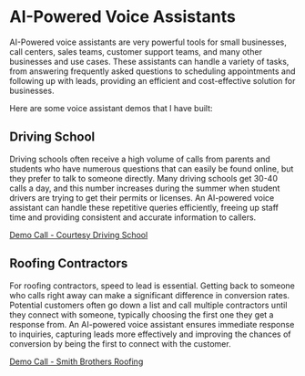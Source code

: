 # AI-Powered Voice Assistants

AI-Powered voice assistants are very powerful tools for small businesses, call centers, sales teams, customer support teams, and many other businesses and use cases. These assistants can handle a variety of tasks, from answering frequently asked questions to scheduling appointments and following up with leads, providing an efficient and cost-effective solution for businesses.

Here are some voice assistant demos that I have built:

## Driving School

Driving schools often receive a high volume of calls from parents and students who have numerous questions that can easily be found online, but they prefer to talk to someone directly. Many driving schools get 30-40 calls a day, and this number increases during the summer when student drivers are trying to get their permits or licenses. An AI-powered voice assistant can handle these repetitive queries efficiently, freeing up staff time and providing consistent and accurate information to callers.

[Demo Call - Courtesy Driving School](https://drive.google.com/file/d/1YnUCGNPDiC0sNw4daeWT1-5PcQ9Bv2gX/view?usp=drive_link)

## Roofing Contractors

For roofing contractors, speed to lead is essential. Getting back to someone who calls right away can make a significant difference in conversion rates. Potential customers often go down a list and call multiple contractors until they connect with someone, typically choosing the first one they get a response from. An AI-powered voice assistant ensures immediate response to inquiries, capturing leads more effectively and improving the chances of conversion by being the first to connect with the customer.

[Demo Call - Smith Brothers Roofing](https://drive.google.com/file/d/1zDUkJ2LYQ8fd7vLV0ge0rMwG5c9R4iVy/view?usp=sharing)
